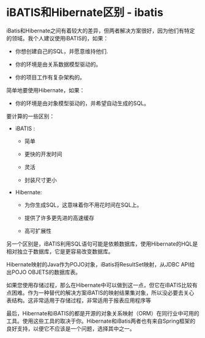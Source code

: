 # iBATIS和Hibernate区别 - ibatis

iBatis和Hibernate之间有着较大的差异，但两者解决方案很好，因为他们有特定的领域。我个人建议使用iBATIS的，如果：

*   你想创建自己的SQL，并愿意维持他们.

*   你的环境是由关系数据模型驱动的。

*   你的项目工作有复杂架构的。

简单地要使用Hibernate，如果：

*   你的环境是由对象模型驱动的，并希望自动生成的SQL。

要计算的一些区别：

*   iBATIS :
    *   简单

    *   更快的开发时间

    *   灵活

    *   封装尺寸更小

*   Hibernate:
    *   为你生成SQL，这意味着你不用花时间在SQL上。

    *   提供了许多更先进的高速缓存

    *   高可扩展性

另一个区别是，iBATIS利用SQL语句可能是依赖数据库，使用Hibernate的HQL是相对独立于数据库，它是更容易改变数据库。

Hibernate映射的Java作为POJO对象，iBatis将ResultSet映射，从JDBC API给出POJO OBJETS的数据库表。

如果您使用存储过程，那么在Hibernate中可以做到这一点，但它在iBATIS比较有点困难。作为一种替代的解决方案iBATIS的映射结果集对象，所以没必要去关心表结构。这非常适用于存储过程，非常适用于报表应用程序等

最后，Hibernate和iBATIS的都是开源的对象关系映射（ORM）在同行业中可用的工具。使用这些工具的取决于你。Hibernate和iBatis两者也有来自Spring框架的良好支持，以便它不应该是一个问题，选择其中之一。

